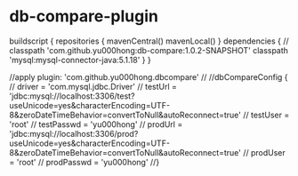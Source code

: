 # db-compare-plugin

buildscript {
    repositories {
        mavenCentral()
        mavenLocal()
    }
    dependencies {
//        classpath 'com.github.yu000hong:db-compare:1.0.2-SNAPSHOT'
        classpath 'mysql:mysql-connector-java:5.1.18'
    }
}

//apply plugin: 'com.github.yu000hong.dbcompare'
//
//dbCompareConfig {
//    driver = 'com.mysql.jdbc.Driver'
//    testUrl = 'jdbc:mysql://localhost:3306/test?useUnicode=yes&characterEncoding=UTF-8&zeroDateTimeBehavior=convertToNull&autoReconnect=true'
//    testUser = 'root'
//    testPasswd = 'yu000hong'
//    prodUrl = 'jdbc:mysql://localhost:3306/prod?useUnicode=yes&characterEncoding=UTF-8&zeroDateTimeBehavior=convertToNull&autoReconnect=true'
//    prodUser = 'root'
//    prodPasswd = 'yu000hong'
//}


